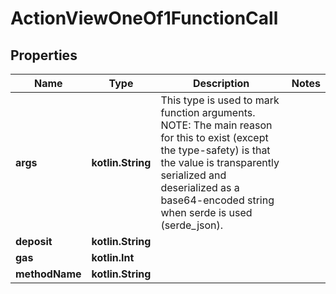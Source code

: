 
# ActionViewOneOf1FunctionCall

## Properties
| Name | Type | Description | Notes |
| ------------ | ------------- | ------------- | ------------- |
| **args** | **kotlin.String** | This type is used to mark function arguments.  NOTE: The main reason for this to exist (except the type-safety) is that the value is transparently serialized and deserialized as a base64-encoded string when serde is used (serde_json). |  |
| **deposit** | **kotlin.String** |  |  |
| **gas** | **kotlin.Int** |  |  |
| **methodName** | **kotlin.String** |  |  |



